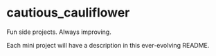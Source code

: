 # cautious_cauliflower
Fun side projects. Always improving.

Each mini project will have a description in this ever-evolving README.
